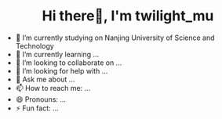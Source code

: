 <h1 align="center">Hi there👋, I'm twilight_mu</h1>

- 🔭 I’m currently studying on Nanjing University of Science and Technology
- 🌱 I’m currently learning ...
- 👯 I’m looking to collaborate on ...
- 🤔 I’m looking for help with ...
- 💬 Ask me about ...
- 📫 How to reach me: ...
- 😄 Pronouns: ...
- ⚡ Fun fact: ...

